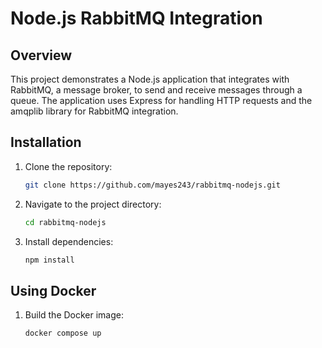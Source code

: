 # Node.js RabbitMQ Integration

## Overview

This project demonstrates a Node.js application that integrates with RabbitMQ, a message broker, to send and receive messages through a queue. The application uses Express for handling HTTP requests and the amqplib library for RabbitMQ integration.

## Installation

1. Clone the repository:

   ```bash
   git clone https://github.com/mayes243/rabbitmq-nodejs.git
   ```

2. Navigate to the project directory:

   ```bash
   cd rabbitmq-nodejs
   ```

3. Install dependencies:

   ```bash
   npm install
   ```

## Using Docker

1. Build the Docker image:

   ```bash
   docker compose up
   ```
